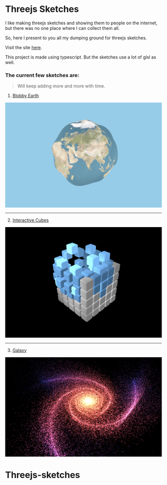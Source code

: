 # Threejs Sketches

I like making threejs sketches and showing them to people on the internet, but there was no one place where I can collect them all.

So, here I present to you all my dumping ground for threejs sketches.

Visit the site [here](threejs-sketches.netlify.app).

This project is made using typescript. But the sketches use a lot of glsl as well. 

### The current few sketches are:

> Will keep adding more and more with time.

1. [Blobby Earth](https://threejs-sketches.netlify.app/sketch/blobby-earth)

![Blobby Earth](./public/sidebar/blobbyEarth.png)
___

2. [Interactive Cubes](https://sketches-sarlloc.vercel.app/sketch/cubes)

![Interactive Cubes](./public/sidebar/interactiveCubes.png)
___

3. [Galaxy](https://sketches-sarlloc.vercel.app/sketch/galaxy)

![Galaxy](./public/sidebar/galaxy.png)
# Threejs-sketches
